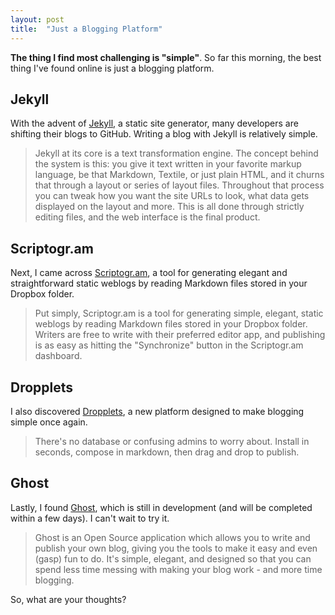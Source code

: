 ```yaml
---
layout: post
title:  "Just a Blogging Platform"
---
```


**The thing I find most challenging is "simple"**. So far this morning, the best thing I've found online is just a blogging platform.

## Jekyll

With the advent of [Jekyll](http://jekyllrb.com), a static site generator, many developers are shifting their blogs to GitHub. Writing a blog with Jekyll is relatively simple.

> Jekyll at its core is a text transformation engine. The concept behind the system is this: you give it text written in your favorite markup language, be that Markdown, Textile, or just plain HTML, and it churns that through a layout or series of layout files. Throughout that process you can tweak how you want the site URLs to look, what data gets displayed on the layout and more. This is all done through strictly editing files, and the web interface is the final product.

## Scriptogr.am

Next, I came across [Scriptogr.am](http://scriptogr.am), a tool for generating elegant and straightforward static weblogs by reading Markdown files stored in your Dropbox folder.

> Put simply, Scriptogr.am is a tool for generating simple, elegant, static weblogs by reading Markdown files stored in your Dropbox folder. Writers are free to write with their preferred editor app, and publishing is as easy as hitting the "Synchronize" button in the Scriptogr.am dashboard.

## Dropplets

I also discovered [Dropplets](http://dropplets.com), a new platform designed to make blogging simple once again.

> There's no database or confusing admins to worry about. Install in seconds, compose in markdown, then drag and drop to publish.

## Ghost

Lastly, I found [Ghost](http://tryghost.org), which is still in development (and will be completed within a few days). I can't wait to try it.

> Ghost is an Open Source application which allows you to write and publish your own blog, giving you the tools to make it easy and even (gasp) fun to do. It's simple, elegant, and designed so that you can spend less time messing with making your blog work - and more time blogging.

So, what are your thoughts?

